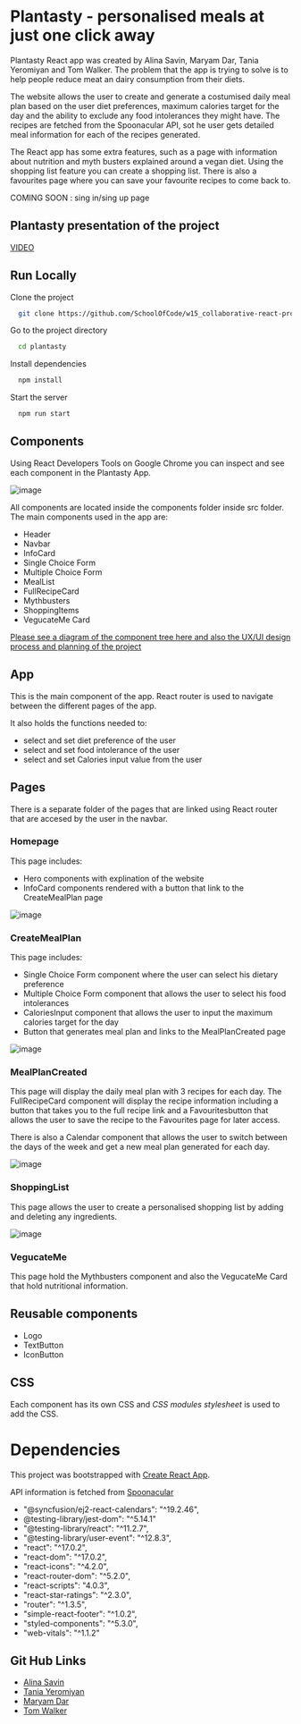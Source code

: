 

# Plantasty - personalised meals at just one click away

Plantasty React app was created by Alina Savin, Maryam Dar, Tania Yeromiyan and Tom Walker. The problem that the app is trying to solve is to help people reduce meat an dairy consumption from their diets.

The website allows the user to create and generate a costumised daily meal plan based on the user diet preferences, maximum calories target for the day and the ability to exclude any food intolerances they might have. The recipes are fetched from the Spoonacular API, sot he user gets detailed meal information for each of the recipes generated.

The React app has some extra features, such as a page with information about nutrition and myth busters explained around a vegan diet. Using the shopping list feature you can create a shopping list. There is also a favourites page where you can save your favourite recipes to come back to.

COMING SOON : sing in/sing up page

## Plantasty presentation of the project

[VIDEO](https://vimeo.com/573594031/43b86ff6b6)

## Run Locally

Clone the project

```bash
  git clone https://github.com/SchoolOfCode/w15_collaborative-react-project-team-f-plantasty.git
```

Go to the project directory

```bash
  cd plantasty
```

Install dependencies

```bash
  npm install
```

Start the server

```bash
  npm run start
```

## Components

Using React Developers Tools on Google Chrome you can inspect and see each component in the Plantasty App.

![image](https://user-images.githubusercontent.com/81428418/127002095-20ac7028-370e-44d6-b811-a7489e6a5f28.png)

All components are located inside the components folder inside src folder. The main components used in the app are:

- Header
- Navbar
- InfoCard
- Single Choice Form
- Multiple Choice Form
- MealList
- FullRecipeCard
- Mythbusters
- ShoppingItems
- VegucateMe Card

[Please see a diagram of the component tree here and also the UX/UI design process and planning of the project](https://www.figma.com/file/n8EQaExWEpB0CUSXmXBrfc/Week-11---UX-Project-Board?node-id=0%3A1)

## App

This is the main component of the app. React router is used to navigate between the different pages of the app.

It also holds the functions needed to:

- select and set diet preference of the user
- select and set food intolerance of the user
- select and set Calories input value from the user

## Pages

There is a separate folder of the pages that are linked using React router that are accesed by the user in the navbar.

### Homepage

This page includes:

- Hero components with explination of the website
- InfoCard components rendered with a button that link to the CreateMealPlan page

![image](https://user-images.githubusercontent.com/81428418/127004255-dca8684e-625b-4650-a624-0bc8e5b90844.png)

### CreateMealPlan

This page includes:

- Single Choice Form component where the user can select his dietary preference
- Multiple Choice Form component that allows the user to select his food intolerances
- CaloriesInput component that allows the user to input the maximum calories target for the day
- Button that generates meal plan and links to the MealPlanCreated page

![image](https://user-images.githubusercontent.com/81428418/127004349-80d302b1-3fc0-4555-9220-5df0d8513ccc.png)

### MealPlanCreated

This page will display the daily meal plan with 3 recipes for each day. The FullRecipeCard component will display the recipe information including a button that takes you to the full recipe link and a Favouritesbutton that allows the user to save the recipe to the Favourites page for later access.

There is also a Calendar component that allows the user to switch between the days of the week and get a new meal plan generated for each day.

![image](https://user-images.githubusercontent.com/81428418/127005061-06bf2e89-687b-4404-8a86-d1320bdaa275.png)

### ShoppingList

This page allows the user to create a personalised shopping list by adding and deleting any ingredients.

![image](https://user-images.githubusercontent.com/81428418/127005394-23a2fdaa-466c-410a-9a13-034036b5bc28.png)

### VegucateMe

This page hold the Mythbusters component and also the VegucateMe Card that hold nutritional information.

## Reusable components

- Logo
- TextButton
- IconButton

## CSS

Each component has its own CSS and _CSS modules stylesheet_ is used to add the CSS.

# Dependencies

This project was bootstrapped with [Create React App](https://github.com/facebook/create-react-app).

API information is fetched from [Spoonacular](https://spoonacular.com/food-api)

- "@syncfusion/ej2-react-calendars": "^19.2.46",
- @testing-library/jest-dom": "^5.14.1"
- "@testing-library/react": "^11.2.7",
- "@testing-library/user-event": "^12.8.3",
- "react": "^17.0.2",
- "react-dom": "^17.0.2",
- "react-icons": "^4.2.0",
- "react-router-dom": "^5.2.0",
- "react-scripts": "4.0.3",
- "react-star-ratings": "^2.3.0",
- "router": "^1.3.5",
- "simple-react-footer": "^1.0.2",
- "styled-components": "^5.3.0",
- "web-vitals": "^1.1.2"

## Git Hub Links

- [Alina Savin](https://github.com/alinasavin)
- [Tania Yeromiyan](https://github.com/TaniaY21)
- [Maryam Dar](https://github.com/md126)
- [Tom Walker](https://github.com/Pillroy)


